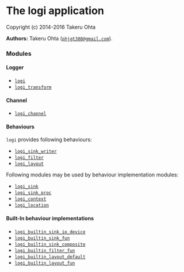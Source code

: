 

# The logi application #

Copyright (c) 2014-2016 Takeru Ohta

__Authors:__ Takeru Ohta ([`phjgt308@gmail.com`](mailto:phjgt308@gmail.com)).


### <a name="Modules">Modules</a> ###


#### <a name="Logger">Logger</a> ####

- [`logi`](logi.md)
- [`logi_transform`](logi_transform.md)


#### <a name="Channel">Channel</a> ####

- [`logi_channel`](logi_channel.md)


#### <a name="Behaviours">Behaviours</a> ####

`logi` provides following behaviours:

- [`logi_sink_writer`](logi_sink_writer.md)
- [`logi_filter`](logi_filter.md)
- [`logi_layout`](logi_layout.md)

Following modules may be used by behaviour implementation modules:
- [`logi_sink`](logi_sink.md)
- [`logi_sink_proc`](logi_sink_proc.md)
- [`logi_context`](logi_context.md)
- [`logi_location`](logi_location.md)


#### <a name="Built-In_behaviour_implementations">Built-In behaviour implementations</a> ####
- [`logi_builtin_sink_io_device`](logi_builtin_sink_io_device.md)
- [`logi_builtin_sink_fun`](logi_builtin_sink_fun.md)
- [`logi_builtin_sink_composite`](logi_builtin_sink_composite.md)
- [`logi_builtin_filter_fun`](logi_builtin_filter_fun.md)
- [`logi_builtin_layout_default`](logi_builtin_layout_default.md)
- [`logi_builtin_layout_fun`](logi_builtin_layout_fun.md)
